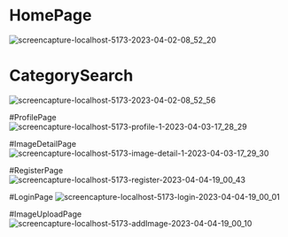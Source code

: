 # HomePage
![screencapture-localhost-5173-2023-04-02-08_52_20](https://user-images.githubusercontent.com/86533169/229329596-3322c14e-fc27-48b9-ad7a-ba678a5354be.png)


# CategorySearch
![screencapture-localhost-5173-2023-04-02-08_52_56](https://user-images.githubusercontent.com/86533169/229329613-f2876f93-e1e0-4822-afae-7e2120ffcce2.png)


#ProfilePage
![screencapture-localhost-5173-profile-1-2023-04-03-17_28_29](https://user-images.githubusercontent.com/86533169/229502744-9cd813cb-32a0-4577-8258-2c3713857f25.png)


#ImageDetailPage
![screencapture-localhost-5173-image-detail-1-2023-04-03-17_29_30](https://user-images.githubusercontent.com/86533169/229502876-94058f1e-3f86-4362-abc0-b578fb67c2ac.png)

#RegisterPage
![screencapture-localhost-5173-register-2023-04-04-19_00_43](https://user-images.githubusercontent.com/86533169/229809253-b5db0b41-44d2-4b09-856b-caedaa2ad73c.png)

#LoginPage
![screencapture-localhost-5173-login-2023-04-04-19_00_01](https://user-images.githubusercontent.com/86533169/229809303-b452ea53-3df7-47be-8712-01b875835e1e.png)

#ImageUploadPage
![screencapture-localhost-5173-addImage-2023-04-04-19_00_10](https://user-images.githubusercontent.com/86533169/229809356-a76ed589-61e9-413c-ad7e-f6a923dc0570.png)
